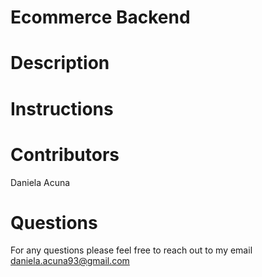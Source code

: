 
# Ecommerce Backend 


# Description 


# Instructions 



# Contributors 
Daniela Acuna 

# Questions 
For any questions please feel free to reach out to my email
daniela.acuna93@gmail.com 

